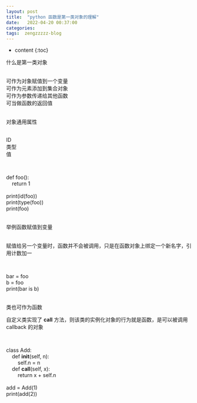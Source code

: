 ```yaml
---
layout: post
title:  "python 函数是第一类对象的理解"
date:   2022-04-20 00:37:00
categories: 
tags:  zengzzzzz-blog
---
```


* content
{:toc}

什么是第一类对象  
&nbsp;  
  
可作为对象赋值到一个变量  
可作为元素添加到集合对象  
可作为参数传递给其他函数  
可当做函数的返回值  
  
&nbsp;  
对象通用属性  
&nbsp;  
  
ID  
类型  
值  
  
&nbsp;  
  
  
  
  
def foo():  
&nbsp;&nbsp;&nbsp; return 1  
&nbsp;  
print(id(foo))  
print(type(foo))  
print(foo)  
  
  
  
  
&nbsp;  
举例函数赋值到变量  
&nbsp;  
  
赋值给另一个变量时，函数并不会被调用，只是在函数对象上绑定一个新名字，引用计数加一  
  
&nbsp;  
  
  
  
  
bar = foo  
b = foo  
print(bar is b)  
  
  
  
  
&nbsp;  
类也可作为函数  
  
自定义类实现了 __call__ 方法，则该类的实例化对象的行为就是函数，是可以被调用 callback 的对象  
  
&nbsp;  
  
  
  
  
class Add:  
&nbsp;&nbsp;&nbsp; def __init__(self, n):  
&nbsp;&nbsp;&nbsp;&nbsp;&nbsp;&nbsp;&nbsp; self.n = n  
&nbsp;&nbsp;&nbsp; def __call__(self, x):  
&nbsp;&nbsp;&nbsp;&nbsp;&nbsp;&nbsp;&nbsp; return x + self.n  
&nbsp;&nbsp;&nbsp;  
add = Add(1)  
print(add(2))  
  
  
  


